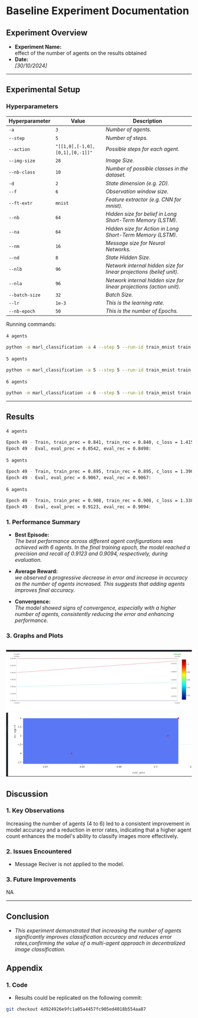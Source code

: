 # Baseline Experiment Documentation

## Experiment Overview

- **Experiment Name:**  
    effect of the number of agents on the results obtained
- **Date:**  
  *[30/10/2024]*

---

## Experimental Setup

### Hyperparameters

| Hyperparameter | Value                           | Description                                                          |
| -------------- | ------------------------------- | -------------------------------------------------------------------- |
| `-a`           | `3`                             | *Number of agents.*                                                  |
| `--step`       | `5`                             | *Number of steps.*                                                   |
| `--action`     | `"[[1,0],[-1,0],[0,1],[0,-1]]"` | *Possible steps for each agent.*                                     |
| `--img-size`   | `28`                            | *Image Size.*                                                        |
| `--nb-class`   | `10`                            | *Number of possible classes in the dataset.*                         |
| `-d`           | `2`                             | *State dimension (e.g. 2D).*                                         |
| `--f`          | `6`                             | *Observation window size.*                                           |
| `--ft-extr`    | `mnist`                         | *Feature extractor (e.g. CNN for mnist).*                            |
| `--nb`         | `64`                            | *Hidden size for belief in Long Short-Term Memory (LSTM).*           |
| `--na`         | `64`                            | *Hidden size for Action in Long Short-Term Memory (LSTM).*           |
| `--nm`         | `16`                            | *Message size for Neural Networks.*                                  |
| `--nd`         | `8`                             | *State Hidden Size.*                                                 |
| `--nlb`        | `96`                            | *Network internal hidden size for linear projections (belief unit).* |
| `--nla`        | `96`                            | *Network internal hidden size for linear projections (action unit).* |
| `--batch-size` | `32`                            | *Batch Size.*                                                        |
| `--lr`         | `1e-3`                          | *This is the learning rate.*                                         |
| `--nb-epoch`   | `50`                            | *This is the number of Epochs.*                                      |


Running commands:

`4 agents`

```bash
python -m marl_classification -a 4 --step 5 --run-id train_mnist train --action "[[1,0],[-1,0],[0,1],[0,-1]]" --img-size 28 --nb-class 10 -d 2 --f 6 --ft-extr mnist --nb 64 --na 64 --nm 16 --nd 8 --nlb 96 --nla 96 --batch-size 32 --lr 1e-3 --nb-epoch 50 -o ./out/mnist_actor_critic
```

`5 agents`

```bash
python -m marl_classification -a 5 --step 5 --run-id train_mnist train --action "[[1,0],[-1,0],[0,1],[0,-1]]" --img-size 28 --nb-class 10 -d 2 --f 6 --ft-extr mnist --nb 64 --na 64 --nm 16 --nd 8 --nlb 96 --nla 96 --batch-size 32 --lr 1e-3 --nb-epoch 50 -o ./out/mnist_actor_critic
```
`6 agents`

```bash
python -m marl_classification -a 6 --step 5 --run-id train_mnist train --action "[[1,0],[-1,0],[0,1],[0,-1]]" --img-size 28 --nb-class 10 -d 2 --f 6 --ft-extr mnist --nb 64 --na 64 --nm 16 --nd 8 --nlb 96 --nla 96 --batch-size 32 --lr 1e-3 --nb-epoch 50 -o ./out/mnist_actor_critic
```


---

## Results

`4 agents`

```bash
Epoch 49 - Train, train_prec = 0.841, train_rec = 0.840, c_loss = 1.4154, a_loss = 1.3423, error = 0.4597, path = -0.9560: 
Epoch 49 - Eval, eval_prec = 0.8542, eval_rec = 0.8498:
```
`5 agents`

```bash
Epoch 49 - Train, train_prec = 0.895, train_rec = 0.895, c_loss = 1.3906, a_loss = 0.6409, error = 0.3153, path = -0.9354: 
Epoch 49 - Eval, eval_prec = 0.9067, eval_rec = 0.9067: 
```

`6 agents`

```bash
Epoch 49 - Train, train_prec = 0.908, train_rec = 0.908, c_loss = 1.3381, a_loss = 0.4259, error = 0.2683, path = -0.9155: 
Epoch 49 - Eval, eval_prec = 0.9123, eval_rec = 0.9094: 
```

### 1. Performance Summary

- **Best Episode:**  
  *The best performance across different agent configurations was achieved with 6 agents. In the final training epoch, the model reached a precision and recall of 0.9123 and 0.9094, respectively, during evaluation.*

- **Average Reward:**  
  *we observed a progressive decrease in error and increase in accuracy as the number of agents increased. This suggests that adding agents improves final accuracy.*

- **Convergence:**  
  *The model showed signs of convergence, especially with a higher number of agents, consistently reducing the error and enhancing performance.*

### 3. Graphs and Plots

![plot](./img/nr_agents_0.png)
![plot](./img/nr_agents_1.png)
---

## Discussion

### 1. Key Observations

Increasing the number of agents (4 to 6) led to a consistent improvement in model accuracy and a reduction in error rates,
 indicating that a higher agent count enhances the model's ability to classify images more effectively.

### 2. Issues Encountered

- Message Reciver is not applied to the model.

### 3. Future Improvements
NA

---

## Conclusion

- *This experiment demonstrated that increasing the number of agents significantly improves classification accuracy and reduces error rates,confirming the value of a multi-agent approach in decentralized image classification.*


## Appendix

### 1. Code

- Results could be replicated on the following commit:
```bash
git checkout 4d924926e9fc1a05a4457fc905ed4018b554aa87
```